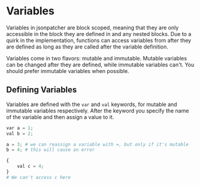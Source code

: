 <html lang="en" th:replace="~{page::page('Variables', ~{::content})}">
<body th:fragment="content">

# Variables
Variables in jsonpatcher are block scoped, meaning that they are only accessible in the block they are defined in and any nested blocks.
Due to a quirk in the implementation, functions can access variables from after they are defined as long as they are called after the variable definition.

Variables come in two flavors: mutable and immutable. Mutable variables can be changed after they are defined, while immutable variables can't.
You should prefer immutable variables when possible.

## Defining Variables
Variables are defined with the `var` and `val` keywords, for mutable and immutable variables respectively.
After the keyword you specify the name of the variable and then assign a value to it.

```py
var a = 1;
val b = 2;

a = 3; # we can reassign a variable with =, but only if it's mutable
b = 4; # this will cause an error

{
    val c = 4;
}
# We can't access c here
```

</body>
</html>
